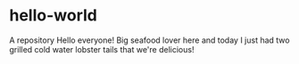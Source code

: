 # hello-world
A repository
Hello everyone! Big seafood lover here and today I just had two grilled cold water lobster tails that we're delicious!
